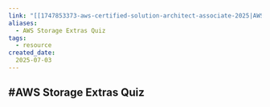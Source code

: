 ```yaml
---
link: "[[1747853373-aws-certified-solution-architect-associate-2025|AWS Certified Solution Architect Associate 2025]]"
aliases: 
  - AWS Storage Extras Quiz
tags:
  - resource
created_date:
  2025-07-03
---
```

#AWS Storage Extras Quiz
- 
